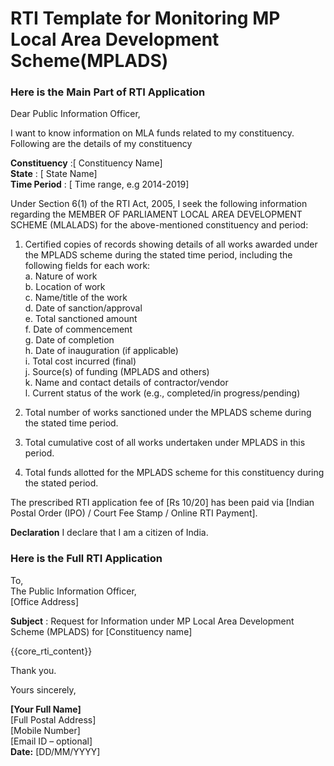 # RTI Template for Monitoring MP Local Area Development Scheme(MPLADS)

<!-- START Main Part of RTI Application -->
### Here is the Main Part of RTI Application

Dear Public Information Officer,

I want to know information on MLA funds related to my constituency. Following are the details of my constituency

**Constituency** :\[ Constituency Name\]  
**State** : \[ State Name\]  
**Time Period** : \[ Time range, e.g 2014-2019\]

Under Section 6(1) of the RTI Act, 2005, I seek the following information regarding the MEMBER OF PARLIAMENT LOCAL AREA DEVELOPMENT SCHEME (MLALADS) for the above-mentioned constituency and period:

1. Certified copies of records showing details of all works awarded under the MPLADS scheme during the stated time period, including the following fields for each work:  
    a. Nature of work  
    b. Location of work  
    c. Name/title of the work  
    d. Date of sanction/approval  
    e. Total sanctioned amount  
    f. Date of commencement  
    g. Date of completion  
    h. Date of inauguration (if applicable)  
    i. Total cost incurred (final)  
    j. Source(s) of funding (MPLADS and others)  
    k. Name and contact details of contractor/vendor  
    l. Current status of the work (e.g., completed/in progress/pending)

2. Total number of works sanctioned under the MPLADS scheme during the stated time period.

3. Total cumulative cost of all works undertaken under MPLADS in this period.

4. Total funds allotted for the MPLADS scheme for this constituency during the stated period.

The prescribed RTI application fee of \[Rs 10/20\] has been paid via \[Indian Postal Order (IPO) / Court Fee Stamp / Online RTI Payment\].  
 

**Declaration** I declare that I am a citizen of India.

<!-- END OF Main Part of RTI Application -->

### Here is the Full RTI Application

To,  
The Public Information Officer,  
[Office Address]

**Subject** : Request for Information under MP Local Area Development Scheme (MPLADS) for \[Constituency name\]

{{core_rti_content}}

Thank you.

Yours sincerely,

**\[Your Full Name\]**  
[Full Postal Address]  
[Mobile Number]  
[Email ID – optional]  
**Date:** \[DD/MM/YYYY\]  

